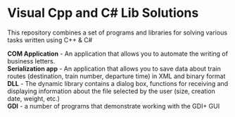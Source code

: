 # Visual Cpp and C# Lib Solutions
This repository combines a set of programs and libraries for solving various tasks written using C++ & C#

<p><b>COM Application</b> - An application that allows you to automate the writing of business letters.</a><br>
<a><b>Serialization app</b> - An application that allows you to save data about train routes (destination, train number, departure time) in XML and binary format</a><br>
<a><b>DLL</b> - The dynamic library contains a dialog box, functions for receiving and displaying information about the file selected by the user (size, creation date, weight, etc.)</a><br>
<a><b>GDI</b> - a number of programs that demonstrate working with the GDI+ GUI</a><br>

